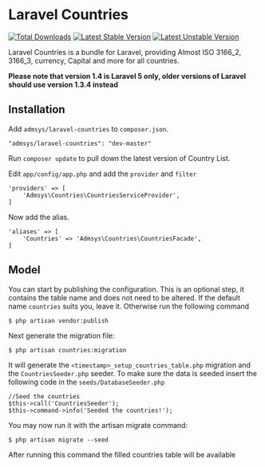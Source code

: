 # Laravel Countries

[![Total Downloads](https://poser.pugx.org/admsys/laravel-countries/downloads.svg)](https://packagist.org/packages/admsys/laravel-countries)
[![Latest Stable Version](https://poser.pugx.org/admsys/laravel-countries/v/stable.svg)](https://packagist.org/packages/admsys/laravel-countries)
[![Latest Unstable Version](https://poser.pugx.org/admsys/laravel-countries/v/unstable.svg)](https://packagist.org/packages/admsys/laravel-countries)

Laravel Countries is a bundle for Laravel, providing Almost ISO 3166_2, 3166_3, currency, Capital and more for all countries.

**Please note that version 1.4 is Laravel 5 only, older versions of Laravel should use version 1.3.4 instead**

## Installation

Add `admsys/laravel-countries` to `composer.json`.

    "admsys/laravel-countries": "dev-master"

Run `composer update` to pull down the latest version of Country List.

Edit `app/config/app.php` and add the `provider` and `filter`

    'providers' => [
        'Admsys\Countries\CountriesServiceProvider',
    ]

Now add the alias.

    'aliases' => [
        'Countries' => 'Admsys\Countries\CountriesFacade',
    ]


## Model

You can start by publishing the configuration. This is an optional step, it contains the table name and does not need to be altered. If the default name `countries` suits you, leave it. Otherwise run the following command

    $ php artisan vendor:publish

Next generate the migration file:

    $ php artisan countries:migration

It will generate the `<timestamp>_setup_countries_table.php` migration and the `CountriesSeeder.php` seeder. To make sure the data is seeded insert the following code in the `seeds/DatabaseSeeder.php`

    //Seed the countries
    $this->call('CountriesSeeder');
    $this->command->info('Seeded the countries!');

You may now run it with the artisan migrate command:

    $ php artisan migrate --seed

After running this command the filled countries table will be available
